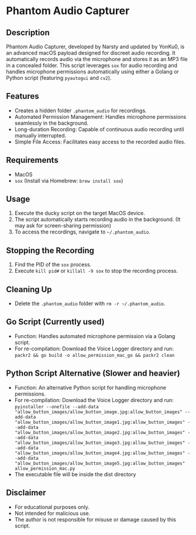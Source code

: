 # Phantom Audio Capturer

## Description
Phantom Audio Capturer, developed by Narsty and updated by YonKu0, is an advanced macOS payload designed for discreet audio recording. It automatically records audio via the microphone and stores it as an MP3 file in a concealed folder. This script leverages `sox` for audio recording and handles microphone permissions automatically using either a Golang or Python script (featuring `pyautogui` and `cv2`).

## Features
- Creates a hidden folder `.phantom_audio` for recordings.
- Automated Permission Management: Handles microphone permissions seamlessly in the background.
- Long-duration Recording: Capable of continuous audio recording until manually interrupted.
- Simple File Access: Facilitates easy access to the recorded audio files.

## Requirements
- MacOS
- `sox` (Install via Homebrew: `brew install sox`)

## Usage
1. Execute the ducky script on the target MacOS device.
2. The script automatically starts recording audio in the background. (It may ask for screen-sharing permission)
3. To access the recordings, navigate to `~/.phantom_audio`.

## Stopping the Recording
1. Find the PID of the `sox` process.
2. Execute `kill pid#` or `killall -9 sox` to stop the recording process.

## Cleaning Up
- Delete the `.phantom_audio` folder with `rm -r ~/.phantom_audio`.

## Go Script (Currently used) 
- Function: Handles automated microphone permission via a Golang script.
- For re-compilation: Download the Voice Logger directory and run: `packr2 && go build -o allow_permission_mac_go && packr2 clean`

## Python Script Alternative (Slower and heavier)
- Function: An alternative Python script for handling microphone permissions.
- For re-compilation: Download the Voice Logger directory and run:
 `pyinstaller --onefile --add-data "allow_button_images/allow_button_image.jpg:allow_button_images" --add-data "allow_button_images/allow_button_image1.jpg:allow_button_images" --add-data "allow_button_images/allow_button_image2.jpg:allow_button_images" --add-data "allow_button_images/allow_button_image3.jpg:allow_button_images" --add-data "allow_button_images/allow_button_image4.jpg:allow_button_images" --add-data "allow_button_images/allow_button_image5.jpg:allow_button_images" allow_permission_mac.py`
- The executable file will be inside the dist directory
  
## Disclaimer
- For educational purposes only.
- Not intended for malicious use.
- The author is not responsible for misuse or damage caused by this script.

